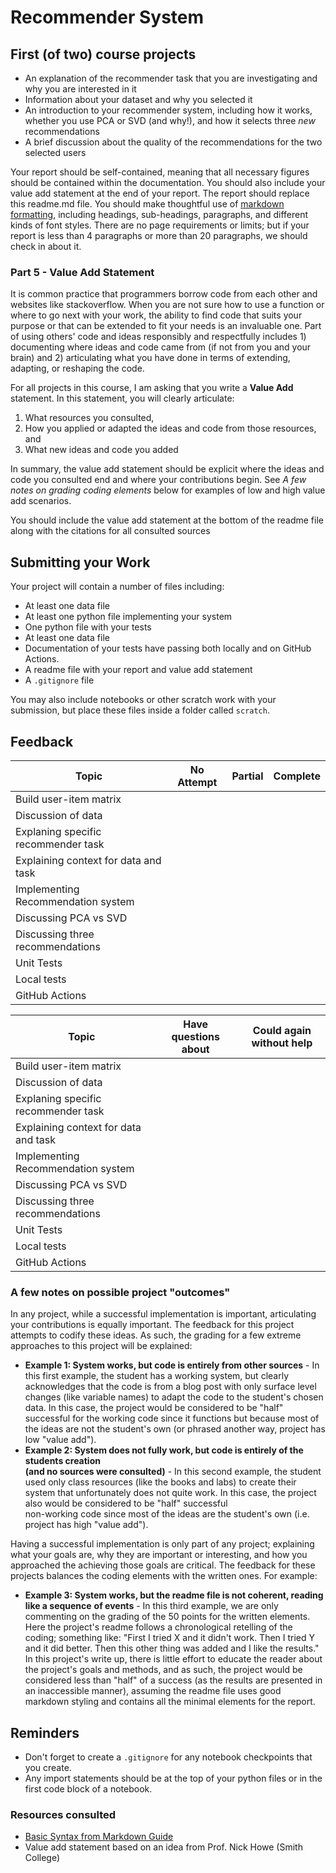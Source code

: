 # Recommender System
## First (of two) course projects

* An explanation of the recommender task that you are investigating and why you are 
  interested in it
* Information about your dataset and why you selected it
* An introduction to your recommender system, including how it works, whether you use 
  PCA or SVD (and why!), and how it selects three _new_ recommendations 
* A brief discussion about the quality of the recommendations for the two selected 
  users

Your report should be self-contained, meaning that all necessary figures should be 
contained within the documentation. You should also include your value add statement 
at the end of your report. The report should replace this readme.md file. You should 
make thoughtful use of [markdown formatting](https://www.markdownguide.org/basic-syntax/), 
including headings, sub-headings, paragraphs, and different kinds of font styles. 
There are no page requirements or limits; but if your report is less than 4 paragraphs 
or more than 20 paragraphs, we should check in about it. 

### Part 5 - Value Add Statement

It is common practice that programmers borrow code from each other and websites 
like stackoverflow. When you are not sure how to use a function or where to go next 
with your work, the ability to find code that suits your purpose or that can be 
extended to fit your needs is an invaluable one. Part of using others' code and 
ideas responsibly and respectfully includes 1) documenting where ideas and code came 
from (if not from you and your brain) and 2) articulating what you have done in terms 
of extending, adapting, or reshaping the code. 

For all projects in this course, I am asking that you write a **Value Add** statement. 
In this statement, you will clearly articulate:   
1. What resources you consulted,   
2. How you applied or adapted the ideas and code from those resources, and 
3. What new ideas and code you added  

In summary, the value add statement should be explicit where the ideas and code you 
consulted end and where your contributions begin. See _A few notes on grading coding_ 
_elements_ below for examples of low and high value add scenarios.

You should include the value add statement at the bottom of the readme file along with 
the citations for all consulted sources

## Submitting your Work

Your project will contain a number of files including:   
* At least one data file 
* At least one python file implementing your system  
* One python file with your tests  
* At least one data file 
* Documentation of your tests have passing both locally and on GitHub Actions. 
* A readme file with your report and value add statement  
* A `.gitignore` file

You may also include notebooks or other scratch work with your submission, but place 
these files inside a folder called `scratch`. 

## Feedback

 Topic                               | No Attempt | Partial | Complete | 
-----------------------------        |------------|---------|----------|
Build user-item matrix               |            |         |          |  
Discussion of data                   |            |         |          |  
Explaning specific recommender task  |            |         |          |
Explaining context for data and task |            |         |          |
Implementing Recommendation system   |            |         |          |   
Discussing PCA vs SVD                |            |         |          | 
Discussing three recommendations     |            |         |          |
Unit Tests                           |            |         |          |
Local tests                          |            |         |          |
GitHub Actions                       |            |         |          |


Topic                                | Have questions about| Could again without help | 
-----------------------------        |---------------------|--------------------------|
Build user-item matrix               |                     |                          |  
Discussion of data                   |                     |                          |  
Explaning specific recommender task  |                     |                          |
Explaining context for data and task |                     |                          |
Implementing Recommendation system   |                     |                          |   
Discussing PCA vs SVD                |                     |                          | 
Discussing three recommendations     |                     |                          |
Unit Tests                           |                     |                          |
Local tests                          |                     |                          |
GitHub Actions                       |                     |                          |



### A few notes on possible project "outcomes"

In any project, while a successful implementation is important, articulating your 
contributions is equally important. The feedback for this project attempts 
to codify these ideas. As such, the grading for a few extreme approaches to this 
project will be explained: 

* **Example 1: System works, but code is entirely from other sources** - In this first 
  example, the student has a working system, but clearly acknowledges that the code is from 
  a blog post with only surface level changes (like variable names) to adapt the code to the 
  student's chosen data. In this case, the project would be considered to be "half" successful
  for the working code since it functions but because most of the ideas are not the student's 
  own (or phrased another way, project has low "value add").
* **Example 2: System does not fully work, but code is entirely of the students creation**  
  **(and no sources were consulted)** - In this second example, the student used only class 
  resources (like the books and labs) to create their system that unfortunately does not 
  quite work. In this case, the project also would be considered to be "half" successful  
  non-working code since most of the ideas are the student's own (i.e. project has high "value
  add"). 

Having a successful implementation is only part of any project; explaining what your goals 
are, why they are important or interesting, and how you approached the achieving those 
goals are critical. The feedback for these projects balances the coding elements with the 
written ones. For example: 

* **Example 3: System works, but the readme file is not coherent, reading like a sequence** 
  **of events** - In this third example, we are only commenting on the grading of the 50 points 
  for the written elements. Here the project's readme follows a chronological retelling of 
  the coding; something like: "First I tried X and it didn't work. Then I tried Y and it did 
  better. Then this other thing was added and I like the results." In this project's write up, 
  there is little effort to educate the reader about the project's goals and methods, and as 
  such, the project would be considered less than "half" of a success (as the results are 
  presented in an inaccessible manner), assuming the readme file uses good 
  markdown styling and contains all the minimal elements for the report. 

## Reminders
* Don't forget to create a `.gitignore` for any notebook checkpoints that you create. 
* Any import statements should be at the top of your python files or in the first 
code block of a notebook. 

### Resources consulted 

* [Basic Syntax from Markdown Guide](https://www.markdownguide.org/basic-syntax/) 
* Value add statement based on an idea from Prof. Nick Howe (Smith College)
